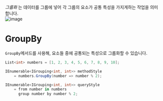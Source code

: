 _그룹화_ 는 데이터를 그룹에 넣어 각 그룹의 요소가 공통 특성을 가지게하는 작업을 의미합니다.   
![image](https://github.com/user-attachments/assets/4e90b3da-7c70-4acc-bbfa-d5341e5fe537)

# GroupBy
`GroupBy`메서드를 사용해, 요소들 중에 공통되는 특성으로 그룹화할 수 있습니다.  
```cs
List<int> numbers = [1, 2, 3, 4, 5, 6, 7, 8, 9, 10];

IEnumerable<IGrouping<int, int>> methodStyle
    = numbers.GroupBy(number => number % 2);

IEnumerable<IGrouping<int, int>> queryStyle
    = from number in numbers
      group number by number % 2;
```
